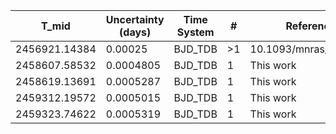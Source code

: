 |T_mid        |Uncertainty (days)|Time System|#  |Reference                             |
|-------------|------------------|-----------|---|--------------------------------------|
|2456921.14384|0.00025           |BJD_TDB    |>1 |10.1093/mnras/stw3005                 |
|2458607.58532|0.0004805         |BJD_TDB    |1  |This work                             |
|2458619.13691|0.0005287         |BJD_TDB    |1  |This work                             |
|2459312.19572|0.0005015         |BJD_TDB    |1  |This work                             |
|2459323.74622|0.0005319         |BJD_TDB    |1  |This work                             |
